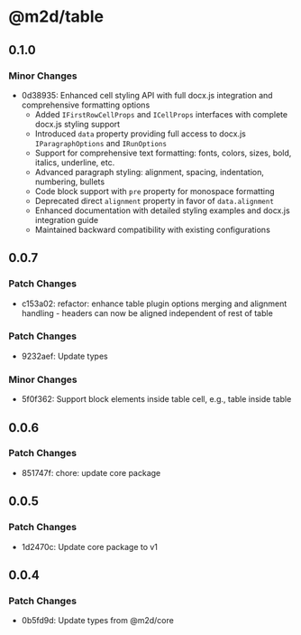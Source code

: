 # @m2d/table

## 0.1.0

### Minor Changes

- 0d38935: Enhanced cell styling API with full docx.js integration and comprehensive formatting options
  - Added `IFirstRowCellProps` and `ICellProps` interfaces with complete docx.js styling support
  - Introduced `data` property providing full access to docx.js `IParagraphOptions` and `IRunOptions`
  - Support for comprehensive text formatting: fonts, colors, sizes, bold, italics, underline, etc.
  - Advanced paragraph styling: alignment, spacing, indentation, numbering, bullets
  - Code block support with `pre` property for monospace formatting
  - Deprecated direct `alignment` property in favor of `data.alignment`
  - Enhanced documentation with detailed styling examples and docx.js integration guide
  - Maintained backward compatibility with existing configurations

## 0.0.7

### Patch Changes

- c153a02: refactor: enhance table plugin options merging and alignment handling - headers can now be aligned independent of rest of table

### Patch Changes

- 9232aef: Update types

### Minor Changes

- 5f0f362: Support block elements inside table cell, e.g., table inside table

## 0.0.6

### Patch Changes

- 851747f: chore: update core package

## 0.0.5

### Patch Changes

- 1d2470c: Update core package to v1

## 0.0.4

### Patch Changes

- 0b5fd9d: Update types from @m2d/core
